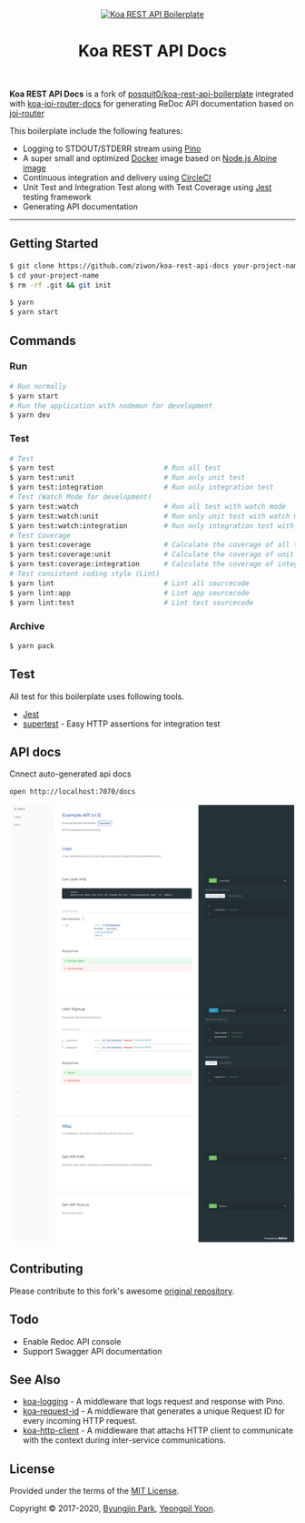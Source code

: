 <div align="center">
  <a href="https://github.com/ziwon/koa-rest-api-docs" title="Koa REST API Boilerplate">
    <img alt="Koa REST API Boilerplate" src="http://crocodillon.com/images/blog/2015/asynchronous-callbacks-in-koa--twitter.png" width="240px" />
  </a>
  <br />
  <h1>Koa REST API Docs</h1>
</div>



<br />

**Koa REST API Docs** is a fork of [posquit0/koa-rest-api-boilerplate](https://github.com/posquit0/koa-rest-api-boilerplate) integrated with [koa-joi-router-docs](https://github.com/chuyik/koa-joi-router-docs) for generating ReDoc API documentation based on [joi-router](https://github.com/koajs/joi-router)

This boilerplate include the following features:

- Logging to STDOUT/STDERR stream using [Pino](http://getpino.io/)
- A super small and optimized [Docker](https://www.docker.com/) image based on [Node.js Alpine image](https://hub.docker.com/_/node/)
- Continuous integration and delivery using [CircleCI](https://circleci.com/)
- Unit Test and Integration Test along with Test Coverage using [Jest](https://facebook.github.io/jest/) testing framework
- Generating API documentation

---


## Getting Started

```zsh
$ git clone https://github.com/ziwon/koa-rest-api-docs your-project-name
$ cd your-project-name
$ rm -rf .git && git init
```

```zsh
$ yarn
$ yarn start
```


## Commands

### Run

```zsh
# Run normally
$ yarn start
# Run the application with nodemon for development
$ yarn dev
```

### Test

```zsh
# Test
$ yarn test                           # Run all test
$ yarn test:unit                      # Run only unit test
$ yarn test:integration               # Run only integration test
# Test (Watch Mode for development)
$ yarn test:watch                     # Run all test with watch mode
$ yarn test:watch:unit                # Run only unit test with watch mode
$ yarn test:watch:integration         # Run only integration test with watch mode
# Test Coverage
$ yarn test:coverage                  # Calculate the coverage of all test
$ yarn test:coverage:unit             # Calculate the coverage of unit test
$ yarn test:coverage:integration      # Calculate the coverage of integration test
# Test consistent coding style (Lint)
$ yarn lint                           # Lint all sourcecode
$ yarn lint:app                       # Lint app sourcecode
$ yarn lint:test                      # Lint test sourcecode
```

### Archive

```zsh
$ yarn pack
```


## Test

All test for this boilerplate uses following tools.

- [Jest](https://github.com/facebook/jest)
- [supertest](https://github.com/visionmedia/supertest) - Easy HTTP assertions for integration test

## API docs

Cnnect auto-generated api docs

```
open http://localhost:7070/docs
```

![](docs//screencapture.png)


## Contributing

Please contribute to this fork's awesome [original repository](https://github.com/posquit0/koa-rest-api-boilerplate).

## Todo

- Enable Redoc API console
- Support Swagger API documentation


## See Also

- [koa-logging](https://github.com/kasa-network/koa-logging) - A middleware that logs request and response with Pino.
- [koa-request-id](https://github.com/kasa-network/koa-request-id) - A middleware that generates a unique Request ID for every incoming HTTP request.
- [koa-http-client](https://github.com/kasa-network/koa-http-client) - A middleware that attachs HTTP client to communicate with the context during inter-service communications.


## License

Provided under the terms of the [MIT License](https://github.com/ziwon/koa-rest-api-docs/blob/master/LICENSE).

Copyright © 2017-2020, [Byungjin Park](http://www.ziwon.com), [Yeongpil Yoon](http://ziwon.github.com).
